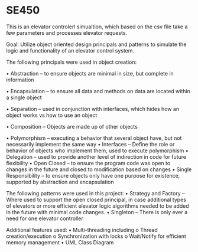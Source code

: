 # SE450

This is an elevator controlerl simualtion, which based on the csv file take a few parameters and processes elevator requests.

Goal:  Utilize object oriented design principals and patterns to simulate the logic and functionality of an elevator control system.

The following principals were used in object creation:

  •	Abstraction – to ensure objects are minimal in size, but complete in information
  
  •	Encapsulation – to ensure all data and methods on data are located within a single object
  
  •	Separation – used in conjunction with interfaces, which hides how an object works vs how to use an object
  
  •	Composition – Objects are made up of other objects
  
  •	Polymorphism – executing a behavior that several object have, but not necessarily implement the same way
  •	Interfaces – Define the role or behavior of objects who implement them, used to execute polymorphism
  •	Delegation – used to provide another level of indirection in code for future flexibility
  •	Open Closed – to ensure the program code was open to changes in the future and closed to modification based on changes
  •	Single Responsibility – to ensure objects only have one purpose for existence, supported by abstraction and encapsulation 

The following patterns were used in this project:
  •	Strategy and Factory – Where used to support the open closed principal, in case additional types of elevators or more efficient elevator logic algorithms needed to be added in the future with minimal code changes.
  •	Singleton – There is only ever a need for one elevator controller

Additional features used:
  •	Multi-threading including
   o	Thread creation/execution
   o	Synchronization with locks
   o	Wait/Notify for efficient memory management
  •	UML Class Diagram
